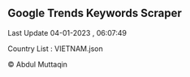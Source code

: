 

## Google Trends Keywords Scraper 
 
Last Update 04-01-2023 , 06:07:49

Country List :
VIETNAM.json



© Abdul Muttaqin 
